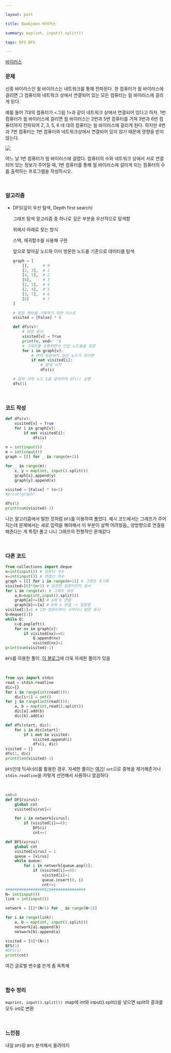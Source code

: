 ```yaml
---

layout: post

title: Baekjoon 바이러스

summary: map(int, input().split())

tags: DFS BFS

---
```


[바이러스](https://www.acmicpc.net/problem/2606)

### 문제

신종 바이러스인 웜 바이러스는 네트워크를 통해 전파된다. 한 컴퓨터가 웜 바이러스에 걸리면 그 컴퓨터와 네트워크 상에서 연결되어 있는 모든 컴퓨터는 웜 바이러스에 걸리게 된다.

예를 들어 7대의 컴퓨터가 <그림 1>과 같이 네트워크 상에서 연결되어 있다고 하자. 1번 컴퓨터가 웜 바이러스에 걸리면 웜 바이러스는 2번과 5번 컴퓨터를 거쳐 3번과 6번 컴퓨터까지 전파되어 2, 3, 5, 6 네 대의 컴퓨터는 웜 바이러스에 걸리게 된다. 하지만 4번과 7번 컴퓨터는 1번 컴퓨터와 네트워크상에서 연결되어 있지 않기 때문에 영향을 받지 않는다.

![](https://www.acmicpc.net/upload/images/zmMEZZ8ioN6rhCdHmcIT4a7.png)

어느 날 1번 컴퓨터가 웜 바이러스에 걸렸다. 컴퓨터의 수와 네트워크 상에서 서로 연결되어 있는 정보가 주어질 때, 1번 컴퓨터를 통해 웜 바이러스에 걸리게 되는 컴퓨터의 수를 출력하는 프로그램을 작성하시오.

<br/>

### 알고리즘

- DFS(깊이 우선 탐색, Depth first search)
  
  그래프 탐색 알고리즘 중 하나로 깊은 부분을 우선적으로 탐색함
  
  위에서 아래로 찾는 방식
  
  스택, 재귀함수를 사용해 구현
  
  앞으로 찾아갈 노드와 이미 방문한 노드를 기준으로 데이터를 탐색
  
  ```python
  graph = [
      [],      # 0
      [2, 3],  # 1 
      [4, 5],  # 2
      [6],     # 3
      [2, 5],  # 4
      [2, 4],  # 5
      [3, 7],  # 6
      [6]      # 7
  ]
  
  # 방문 정보를 기록하기 위한 리스트
  visited = [False] * 8
  
  def dfs(v):
      # 방문 표시
      visited[v] = True
      print(v, end=' ')
      # 그래프를 순환하면서 인접 노드들을 방문
      for i in graph[v]:
          # 만약 방문하지 않은 노드가 있다면
          if not visited[i]:
              # 탐색 시작
              dfs(i)
  
  # 탐색 시작 노드 1을 넣어주며 dfs() 실행
  dfs(1)
  ```

<br/>

### 코드 작성

```python
def dfs(v):
    visited[v] = True
    for i in graph[v]:
        if not visited[i]:
            dfs(i)
          
n = int(input())
m = int(input())
graph = [[] for _ in range(n+1)]

for _ in range(m):							
    x, y = map(int, input().split())		
    graph[x].append(y)
    graph[y].append(x)

visited = [False] * (n+1)
#print(graph)

dfs(1)
print(sum(visited)-1)
```

나는 알고리즘에서 말한 것처럼 `DFS`를 이용하여 풀었다. 예시 코드에서는 그래프가 주어지는데 문제에서는 새로 입력을 해야해서 이 부분이 살짝 어려웠음,, 양방향으로 연결을 해준다는 게 특징! 풀고 나니 그래프의 전형적인 문제같다

<br/>

### 다른 코드

```python
from collections import deque
n=int(input()) # 컴퓨터 개수
v=int(input()) # 연결선 개수
graph = [[] for i in range(n+1)] # 그래프 초기화
visited=[0]*(n+1) # 방문한 컴퓨터인지 표시
for i in range(v): # 그래프 생성
    a,b=map(int,input().split())
    graph[a]+=[b] # a에 b 연결
    graph[b]+=[a] # b에 a 연결 -> 양방향
visited[1]=1 # 1번 컴퓨터부터 시작이니 방문 표시
Q=deque([1])
while Q:
    c=Q.popleft()
    for nx in graph[c]:
        if visited[nx]==0:
            Q.append(nx)
            visited[nx]=1
print(sum(visited)-1)
```

`BFS`를 이용한 풀이. [이 블로그](https://bio-info.tistory.com/152)에 더욱 자세한 풀이가 있음

<br/>

```python
from sys import stdin
read = stdin.readline
dic={}
for i in range(int(read())):
    dic[i+1] = set()
for j in range(int(read())):
    a, b = map(int,read().split())
    dic[a].add(b)
    dic[b].add(a)

def dfs(start, dic):
    for i in dic[start]:
        if i not in visited:
            visited.append(i)
            dfs(i, dic)
visited = []
dfs(1, dic)
print(len(visited)-1)
```

`DFS`인데 딕셔너리를 활용한 경우. 자세한 풀이는 [여기](https://chancoding.tistory.com/60)! `set`으로 중복을 제거해준거나 `stdin.readline`을 저렇게 선언해서 사용하니 깔끔하다

<br/>

```python
cnt=0
def DFS(virus):
    global cnt
    visited[virus]=1

    for i in network[virus]:
        if (visited[i]==0):
            DFS(i)
            cnt+=1

def BFS(virus):
    global cnt
    visited[virus] = 1
    queue = [virus]
    while queue:
        for i in network[queue.pop()]:
            if (visited[i]==0):
                visited[i]=1
                queue.insert(0, i)
                cnt+=1
################MAIN###############
N= int(input())
link = int(input())

network = [[]*(N+1) for _ in range(N+1)]

for i in range(link):
    a, b = map(int, input().split())
    network[a].append(b)
    network[b].append(a)

visited = [0]*(N+1)
BFS(1)
#DFS(1)
print(cnt)
```

여긴 글로벌 변수를 쓴게 좀 독특해

<br/>

### 함수 정리

`map(int, input().split())`  map에 int와 input().split()을 넣으면 split의 결과를 모두 int로 변환

<br/>

### 느낀점

내일 `DFS`랑 `BFS` 분석해서 올려야지


